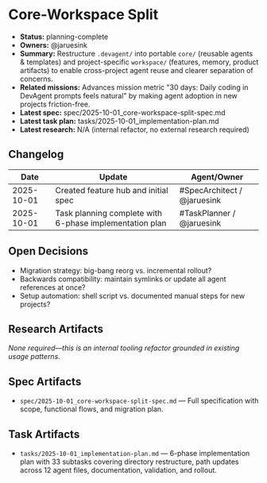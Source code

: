 # Core-Workspace Split

- **Status:** planning-complete
- **Owners:** @jaruesink
- **Summary:** Restructure `.devagent/` into portable `core/` (reusable agents & templates) and project-specific `workspace/` (features, memory, product artifacts) to enable cross-project agent reuse and clearer separation of concerns.
- **Related missions:** Advances mission metric "30 days: Daily coding in DevAgent prompts feels natural" by making agent adoption in new projects friction-free.
- **Latest spec:** spec/2025-10-01_core-workspace-split-spec.md
- **Latest task plan:** tasks/2025-10-01_implementation-plan.md
- **Latest research:** N/A (internal refactor, no external research required)

## Changelog

| Date | Update | Agent/Owner |
|------|--------|-------------|
| 2025-10-01 | Created feature hub and initial spec | #SpecArchitect / @jaruesink |
| 2025-10-01 | Task planning complete with 6-phase implementation plan | #TaskPlanner / @jaruesink |

## Open Decisions

- Migration strategy: big-bang reorg vs. incremental rollout?
- Backwards compatibility: maintain symlinks or update all agent references at once?
- Setup automation: shell script vs. documented manual steps for new projects?

## Research Artifacts

_None required—this is an internal tooling refactor grounded in existing usage patterns._

## Spec Artifacts

- `spec/2025-10-01_core-workspace-split-spec.md` — Full specification with scope, functional flows, and migration plan.

## Task Artifacts

- `tasks/2025-10-01_implementation-plan.md` — 6-phase implementation plan with 33 subtasks covering directory restructure, path updates across 12 agent files, documentation, validation, and rollout.
